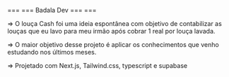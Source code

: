 === === Badala Dev === ===

=> O louça Cash foi uma ideia espontânea com objetivo de contabilizar
as louças que eu lavo para meu irmão após cobrar 1 real por louça lavada.

=> O maior objetivo desse projeto é aplicar os conhecimentos que venho
estudando nos últimos meses.

=> Projetado com Next.js, Tailwind.css, typescript e supabase
